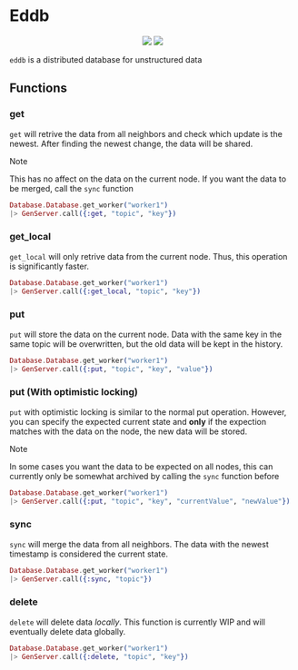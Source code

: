 # Eddb

<div align="center">
  <img src="https://img.shields.io/badge/Written%20in-elixir-%238238ab?style=for-the-badge" />
  <img src="https://img.shields.io/badge/Hex.pm-eddb-%23f1413d?style=for-the-badge" />
</div>

`eddb` is a distributed database for unstructured data

## Functions

### get

`get` will retrive the data from all neighbors and check which update is the newest.
After finding the newest change, the data will be shared.

> [!NOTE]
> This has no affect on the data on the current node.
> If you want the data to be merged, call the `sync` function

```elixir
Database.Database.get_worker("worker1")
|> GenServer.call({:get, "topic", "key"})
```

### get_local

`get_local` will only retrive data from the current node.
Thus, this operation is significantly faster.

```elixir
Database.Database.get_worker("worker1")
|> GenServer.call({:get_local, "topic", "key"})
```

### put

`put` will store the data on the current node.
Data with the same key in the same topic will be overwritten, but the old data will be kept in the history.

```elixir
Database.Database.get_worker("worker1")
|> GenServer.call({:put, "topic", "key", "value"})
```

### put (With optimistic locking)

`put` with optimistic locking is similar to the normal put operation.
However, you can specify the expected current state and **only** if the expection matches with the data on the node, the new data will be stored.

> [!NOTE]
> In some cases you want the data to be expected on all nodes, this can currently only be somewhat archived by calling the `sync` function before

```elixir
Database.Database.get_worker("worker1")
|> GenServer.call({:put, "topic", "key", "currentValue", "newValue"})
```

### sync

`sync` will merge the data from all neighbors.
The data with the newest timestamp is considered the current state.

```elixir
Database.Database.get_worker("worker1")
|> GenServer.call({:sync, "topic"})
```

### delete

`delete` will delete data *locally*.
This function is currently WIP and will eventually delete data globally.

```elixir
Database.Database.get_worker("worker1")
|> GenServer.call({:delete, "topic", "key"})
```

